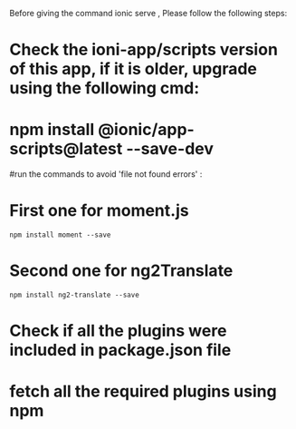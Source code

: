Before giving the command ionic serve ,  Please follow the following steps:

# Check the ioni-app/scripts version of this app, if it is older, upgrade using the following cmd:
# npm install @ionic/app-scripts@latest --save-dev

#run the commands to avoid 'file not found errors' :

# First one for moment.js  
    npm install moment --save
# Second one for ng2Translate
    npm install ng2-translate --save
# Check if all the plugins were included in package.json file 
# fetch all the required plugins using npm
 